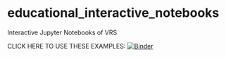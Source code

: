 # educational_interactive_notebooks
Interactive Jupyter Notebooks of VRS



CLICK HERE TO USE THESE EXAMPLES: [![Binder](https://mybinder.org/badge_logo.svg)](https://mybinder.org/v2/gh/SalemBajjali/educational_interactive_notebook/HEAD)
